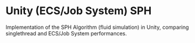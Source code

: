 # Unity (ECS/Job System) SPH
Implementation of the SPH Algorithm (fluid simulation) in Unity, comparing singlethread and ECS/Job System performances.
